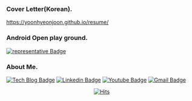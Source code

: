 
### Cover Letter(Korean).
https://yoonhyeonjoon.github.io/resume/


### Android Open play ground. 
  [![representative Badge](https://img.shields.io/badge/My%20Andriod%20Open%20Code-Compose%20%2B%20Firebase-brightgreen?style=flat-square&logo=github&link=https:/https://github.com/yoonhyeonjoon/ExtensibleOuverture/)](https://github.com/yoonhyeonjoon/ExtensibleOuverture/)


### About Me.

  [![Tech Blog Badge](http://img.shields.io/badge/-Tech%20blog-black?style=flat-square&logo=github&link=https://https://witcheryoon.tistory.com/)](https://witcheryoon.tistory.com/)  [![Linkedin Badge](https://img.shields.io/badge/-LinkedIn-blue?style=flat-square&logo=Linkedin&logoColor=white&link=https://www.linkedin.com/in/hyeonjoon-yoon-917474146/)](https://www.linkedin.com/in/hyeonjoon-yoon-917474146/) [![Youtube Badge](https://img.shields.io/badge/Youtube-ff0000?style=flat-square&logo=youtube&link=https://www.youtube.com/c/kyleschool)](https://www.youtube.com/channel/UCkNlNRBdW7HwEmGfoztr53g) [![Gmail Badge](https://img.shields.io/badge/Gmail-d14836?style=flat-square&logo=Gmail&logoColor=white&link=mailto:incarnatara@gmail.com)](mailto:incarnatara@gmail.com)

<div align=center>

[![Hits](https://hits.seeyoufarm.com/api/count/incr/badge.svg?url=https%3A%2F%2Fgithub.com%2Fyoonhyeonjoon&count_bg=%2379C83D&title_bg=%23555555&icon=&icon_color=%23E7E7E7&title=hits&edge_flat=false)](https://hits.seeyoufarm.com)
	
</div>
  
  
  
